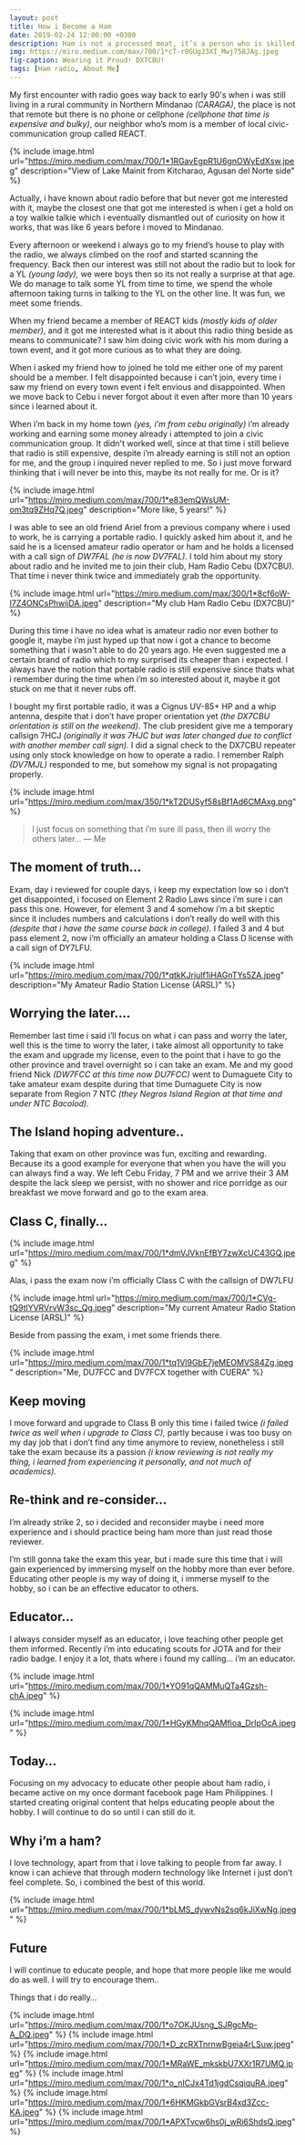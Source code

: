 ```yaml
---
layout: post
title: How i Become a Ham
date: 2019-02-24 12:00:00 +0300
description: Ham is not a processed meat, it’s a person who is skilled in the Amateur Radio.
img: https://miro.medium.com/max/700/1*cT-r0GUgJ3XI_Mwj758JAg.jpeg
fig-caption: Wearing it Proud! DX7CBU!
tags: [Ham radio, About Me]
---
```


My first encounter with radio goes way back to early 90's when i was still living in a rural community in Northern Mindanao *(CARAGA)*, the place is not that remote but there is no phone or cellphone *(cellphone that time is expensive and bulky)*, our neighbor who’s mom is a member of local civic-communication group called REACT.

{% include image.html url="https://miro.medium.com/max/700/1*1RGavEgpR1U6gnOWyEdXsw.jpeg" description="View of Lake Mainit from Kitcharao, Agusan del Norte side" %}

Actually, i have known about radio before that but never got me interested with it, maybe the closest one that got me interested is when i get a hold on a toy walkie talkie which i eventually dismantled out of curiosity on how it works, that was like 6 years before i moved to Mindanao.

Every afternoon or weekend i always go to my friend’s house to play with the radio, we always climbed on the roof and started scanning the frequency. Back then our interest was still not about the radio but to look for a YL *(young lady),* we were boys then so its not really a surprise at that age. We do manage to talk some YL from time to time, we spend the whole afternoon taking turns in talking to the YL on the other line. It was fun, we meet some friends.

When my friend became a member of REACT kids *(mostly kids of older member)*, and it got me interested what is it about this radio thing beside as means to communicate? I saw him doing civic work with his mom during a town event, and it got more curious as to what they are doing.

When i asked my friend how to joined he told me either one of my parent should be a member. I felt disappointed because i can’t join, every time i saw my friend on every town event i felt envious and disappointed. When we move back to Cebu i never forgot about it even after more than 10 years since i learned about it.

When i’m back in my home town *(yes, i’m from cebu originally)* i’m already working and earning some money already i attempted to join a civic communication group. It didn't worked well, since at that time i still believe that radio is still expensive, despite i’m already earning is still not an option for me, and the group i inquired never replied to me. So i just move forward thinking that i will never be into this, maybe its not really for me. Or is it?

{% include image.html url="https://miro.medium.com/max/700/1*e83emQWsUM-om3tq9ZHq7Q.jpeg" description="More like, 5 years!" %}

I was able to see an old friend Ariel from a previous company where i used to work, he is carrying a portable radio. I quickly asked him about it, and he said he is a licensed amateur radio operator or ham and he holds a licensed with a call sign of *DW7FAL (he is now DV7FAL).* I told him about my story about radio and he invited me to join their club, Ham Radio Cebu (DX7CBU). That time i never think twice and immediately grab the opportunity.

{% include image.html url="https://miro.medium.com/max/300/1*8cf6oW-I7Z4ONCsPhwijDA.jpeg" description="My club Ham Radio Cebu (DX7CBU)" %}

During this time i have no idea what is amateur radio nor even bother to google it, maybe i’m just hyped up that now i got a chance to become something that i wasn't able to do 20 years ago. He even suggested me a certain brand of radio which to my surprised its cheaper than i expected. I always have the notion that portable radio is still expensive since thats what i remember during the time when i’m so interested about it, maybe it got stuck on me that it never rubs off.

I bought my first portable radio, it was a Cignus UV-85+ HP and a whip antenna, despite that i don’t have proper orientation yet *(the DX7CBU orientation is still on the weekend).* The club president give me a temporary callsign 7HCJ *(originally it was 7HJC but was later changed due to conflict with another member call sign).* I did a signal check to the DX7CBU repeater using only stock knowledge on how to operate a radio. I remember Ralph *(DV7MJL)* responded to me, but somehow my signal is not propagating properly.

{% include image.html url="https://miro.medium.com/max/350/1*kT2DUSyf58sBf1Ad6CMAxg.png" %}

> I just focus on something that i’m sure ill pass, then ill worry the others later… — Me    

## The moment of truth…

Exam, day i reviewed for couple days, i keep my expectation low so i don’t get disappointed, i focused on Element 2 Radio Laws since i’m sure i can pass this one. However, for element 3 and 4 somehow i’m a bit skeptic since it includes numbers and calculations i don’t really do well with this *(despite that i have the same course back in college).* I failed 3 and 4 but pass element 2, now i’m officially an amateur holding a Class D license with a call sign of DY7LFU.

{% include image.html url="https://miro.medium.com/max/700/1*qtkKJrjuIf1iHAGnTYs5ZA.jpeg" description="My Amateur Radio Station License (ARSL)" %}

## Worrying the later….

Remember last time i said i’ll focus on what i can pass and worry the later, well this is the time to worry the later, i take almost all opportunity to take the exam and upgrade my license, even to the point that i have to go the other province and travel overnight so i can take an exam. Me and my good friend Nick *(DW7FCC at this time now DU7FCC)* went to Dumaguete City to take amateur exam despite during that time Dumaguete City is now separate from Region 7 NTC *(they Negros Island Region at that time and under NTC Bacolod).*

## The Island hoping adventure..

Taking that exam on other province was fun, exciting and rewarding. Because its a good example for everyone that when you have the will you can always find a way. We left Cebu Friday, 7 PM and we arrive their 3 AM despite the lack sleep we persist, with no shower and rice porridge as our breakfast we move forward and go to the exam area.

## Class C, finally…

{% include image.html url="https://miro.medium.com/max/700/1*dmVJVknEfBY7zwXcUC43GQ.jpeg" %}

Alas, i pass the exam now i’m officially Class C with the callsign of DW7LFU

{% include image.html url="https://miro.medium.com/max/700/1*CVg-tQ9tlYVRVrvW3sc_Qg.jpeg" description="My current Amateur Radio Station License (ARSL)" %}

Beside from passing the exam, i met some friends there.

{% include image.html url="https://miro.medium.com/max/700/1*tq1Vl9GbE7jeMEOMVS84Zg.jpeg" description="Me, DU7FCC and DV7FCX together with CUERA" %}

## Keep moving

I move forward and upgrade to Class B only this time i failed twice *(i failed twice as well when i upgrade to Class C),* partly because i was too busy on my day job that i don’t find any time anymore to review, nonetheless i still take the exam because its a passion *(i know reviewing is not really my thing, i learned from experiencing it personally, and not much of academics).*

## Re-think and re-consider…

I’m already strike 2, so i decided and reconsider maybe i need more experience and i should practice being ham more than just read those reviewer.

I’m still gonna take the exam this year, but i made sure this time that i will gain experienced by immersing myself on the hobby more than ever before. Educating other people is my way of doing it, i immerse myself to the hobby, so i can be an effective educator to others.

## Educator…

I always consider myself as an educator, i love teaching other people get them informed. Recently i’m into educating scouts for JOTA and for their radio badge. I enjoy it a lot, thats where i found my calling… i’m an educator.

{% include image.html url="https://miro.medium.com/max/700/1*YO91qQAMMuQTa4Gzsh-chA.jpeg" %}

{% include image.html url="https://miro.medium.com/max/700/1*HGyKMhqQAMfioa_DrIpOcA.jpeg" %}

## Today…

Focusing on my advocacy to educate other people about ham radio, i became active on my once dormant facebook page Ham Philippines. I started creating original content that helps educating people about the hobby. I will continue to do so until i can still do it.

## Why i’m a ham?

I love technology, apart from that i love talking to people from far away. I know i can achieve that through modern technology like Internet i just don’t feel complete. So, i combined the best of this world.

{% include image.html url="https://miro.medium.com/max/700/1*bLMS_dywvNs2sq6kJiXwNg.jpeg" %}

## Future

I will continue to educate people, and hope that more people like me would do as well. I will try to encourage them..

Things that i do really…

{% include image.html url="https://miro.medium.com/max/700/1*o7OKJUsng_SJRgcMp-A_DQ.jpeg" %}
{% include image.html url="https://miro.medium.com/max/700/1*D_zcRXTnrnwBgeia4rLSuw.jpeg" %}
{% include image.html url="https://miro.medium.com/max/700/1*MRaWE_mkskbU7XXr1R7UMQ.jpeg" %}
{% include image.html url="https://miro.medium.com/max/700/1*o_nICJx4Td1jgdCsqiquRA.jpeg" %}
{% include image.html url="https://miro.medium.com/max/700/1*6HKMGkbGVsrB4xd3Zcc-KA.jpeg" %}
{% include image.html url="https://miro.medium.com/max/700/1*APXTvcw6hs0j_wRi6ShdsQ.jpeg" %}